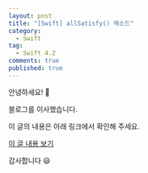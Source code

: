 ```yaml
---
layout: post
title: "[Swift] allSatisfy() 매소드"
category: 
  - Swift
tag:
  - Swift 4.2
comments: true
published: true
---
```


안녕하세요! 👋

블로그를 이사했습니다.

이 글의 내용은 아래 링크에서 확인해 주세요.

[이 글 내용 보기](https://gitminam.com/blog/ios/allsatisfy/)

감사합니다 😃